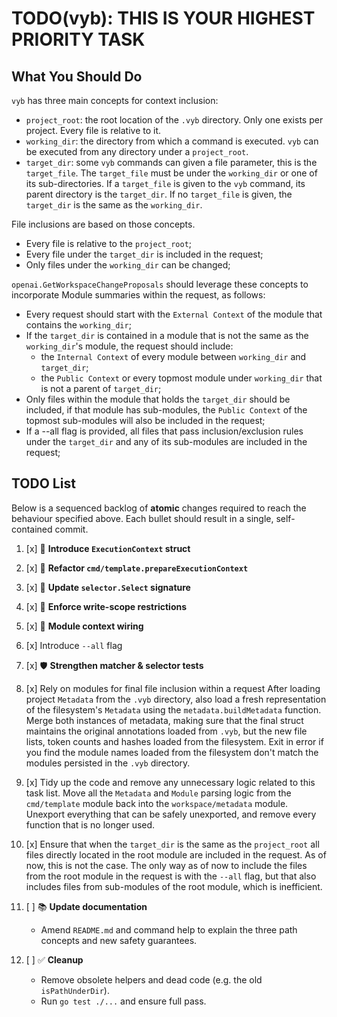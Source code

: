 # TODO(vyb): THIS IS YOUR HIGHEST PRIORITY TASK

## What You Should Do
`vyb` has three main concepts for context inclusion:

- `project_root`: the root location of the `.vyb` directory. Only one exists per project. Every file is relative to it.
- `working_dir`: the directory from which a command is executed. `vyb` can be executed from any directory under a `project_root`.
- `target_dir`: some `vyb` commands can given a file parameter, this is the `target_file`. The `target_file` must be under the `working_dir` or one of its sub-directories. If a `target_file` is given to the `vyb` command, its parent directory is the `target_dir`. If no `target_file` is given, the `target_dir` is the same as the `working_dir`.

File inclusions are based on those concepts.
- Every file is relative to the `project_root`;
- Every file under the `target_dir` is included in the request;
- Only files under the `working_dir` can be changed;

`openai.GetWorkspaceChangeProposals` should leverage these concepts to incorporate Module summaries within the request, as follows:

- Every request should start with the `External Context` of the module that contains the `working_dir`;
- If the `target_dir` is contained in a module that is not the same as the `working_dir`'s module, the request should include:
  -  the `Internal Context` of every module between `working_dir` and `target_dir`;
  - the `Public Context` or every topmost module under `working_dir` that is not a parent of `target_dir`;
- Only files within the module that holds the `target_dir` should be included, if that module has sub-modules, the `Public Context` of the topmost sub-modules will also be included in the request;
- If a --all flag is provided, all files that pass inclusion/exclusion rules under the `target_dir` and any of its sub-modules are included in the request; 

## TODO List

Below is a sequenced backlog of **atomic** changes required to reach the
behaviour specified above.  Each bullet should result in a single,
self-contained commit.

1. [x] 🔧 **Introduce `ExecutionContext` struct**
2. [x] 🧹 **Refactor `cmd/template.prepareExecutionContext`**
3. [x] 📁 **Update `selector.Select` signature**
4. [x] 🚦 **Enforce write-scope restrictions**
5. [x] 🧩 **Module context wiring**
6. [x] Introduce `--all` flag 
7. [x] 🛡️ **Strengthen matcher & selector tests**
8. [x] Rely on modules for final file inclusion within a request
       After loading project `Metadata` from the `.vyb` directory, also load a fresh representation of the 
       filesystem's `Metadata` using the `metadata.buildMetadata` function. Merge both instances of metadata, 
       making sure that the final struct maintains the original annotations loaded from `.vyb`, but the new file lists, 
       token counts and hashes loaded from the filesystem. Exit in error if you find the module names loaded from the 
       filesystem don't match the modules persisted in the `.vyb` directory. 

9.  [x] Tidy up the code and remove any unnecessary logic related to this task list. 
        Move all the `Metadata` and `Module` parsing logic from the `cmd/template` module back into the `workspace/metadata` module. Unexport everything that can be safely unexported, and remove every function that is no longer used.

10. [x] Ensure that when the `target_dir` is the same as the `project_root` all files directly located in the root 
module are included in the request. As of now, this is not the case. The only way as of now to include the files from 
the root module in the request is with the `--all` flag, but that also includes files from sub-modules of the root 
module, which is inefficient.
 
11. [ ] 📚 **Update documentation**
    - Amend `README.md` and command help to explain the three path
      concepts and new safety guarantees.

12. [ ] ✅ **Cleanup**
    - Remove obsolete helpers and dead code (e.g. the old
      `isPathUnderDir`).
    - Run `go test ./...` and ensure full pass.
